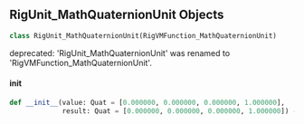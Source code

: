 ## RigUnit_MathQuaternionUnit Objects

```python
class RigUnit_MathQuaternionUnit(RigVMFunction_MathQuaternionUnit)
```

deprecated: 'RigUnit_MathQuaternionUnit' was renamed to 'RigVMFunction_MathQuaternionUnit'.

<a id="unreal.RigUnit_MathQuaternionUnit.__init__"></a>

#### __init__

```python
def __init__(value: Quat = [0.000000, 0.000000, 0.000000, 1.000000],
             result: Quat = [0.000000, 0.000000, 0.000000, 1.000000]) -> None
```

<a id="unreal.RigVMFunction_MathQuaternionRotateVector"></a>
